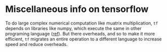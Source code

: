 # Miscellaneous info on tensorflow

To do large complex numerical computation like muatrix multiplication, `tf` 
depends on libraries like numpy, which execute the same in other programing language ([ref](https://www.tensorflow.org/get_started/mnist/pros#start_tensorflow_interactivesession)). But there
overheads, and so to make it more efficient, `tf` migrates an entire operation to a different 
language to increase speed and reduce overheads. 

